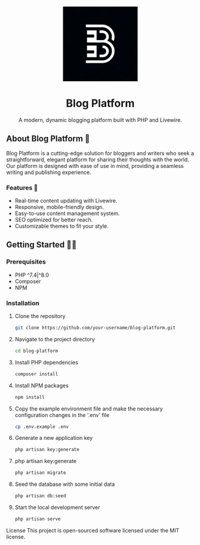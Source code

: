 <p align="center">
  <img src="blog-logo.webp" width="200" alt="Blog Platform Logo">
</p>

<h1 align="center">Blog Platform</h1>

<p align="center">
  A modern, dynamic blogging platform built with PHP and Livewire.
</p>

<p align="center">
</p>

## About Blog Platform 📲

Blog Platform is a cutting-edge solution for bloggers and writers who seek a straightforward, elegant platform for sharing their thoughts with the world. Our platform is designed with ease of use in mind, providing a seamless writing and publishing experience.

### Features 🚀

- Real-time content updating with Livewire.
- Responsive, mobile-friendly design.
- Easy-to-use content management system.
- SEO optimized for better reach.
- Customizable themes to fit your style.

## Getting Started 🧑‍💻

### Prerequisites

- PHP ^7.4|^8.0
- Composer
- NPM

### Installation

1. Clone the repository
   ```sh
   git clone https://github.com/your-username/blog-platform.git

2. Navigate to the project directory
   ```sh
   cd blog-platform
3. Install PHP dependencies
   ```sh
   composer install
4. Install NPM packages
   ```sh
   npm install
5. Copy the example environment file and make the necessary configuration changes in the '.env' file
   ```sh
   cp .env.example .env
6. Generate a new application key
   ```sh
   php artisan key:generate
7. php artisan key:generate
   ```sh
   php artisan migrate
8. Seed the database with some initial data
   ```sh
   php artisan db:seed
9. Start the local development server
   ```sh
   php artisan serve

License
This project is open-sourced software licensed under the MIT license.
